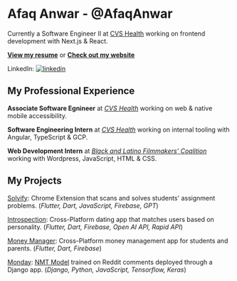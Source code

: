 # Afaq Anwar - @AfaqAnwar

Currently a Software Engineer II at [CVS Health](https://www.cvshealth.com/) working on frontend development with Next.js & React.

[**View my resume**](https://drive.google.com/file/d/1FNBcLzhLRo8UZvnuXVIQp07PXv5gVGsw/view?usp=sharing) or [**Check out my website**](https://www.afaqanwar.com)

LinkedIn: [![linkedin](https://img.shields.io/badge/-@AfaqAnwar-161616?style=flat-square&labelColor=161616&logo=LinkedIn&logoColor=white&color=161616)](https://www.linkedin.com/in/AfaqAnwar/)  
## My Professional Experience

**Associate Software Egnineer** at [_CVS Health_](https://www.cvshealth.com/) working on web & native mobile accessibility.

**Software Engineering Intern** at [_CVS Health_](https://www.cvshealth.com/) working on internal tooling with Angular, TypeScript & GCP.

**Web Development Intern** at [_Black and Latino Filmmakers' Coalition_](https://blackandlatinofilm.com/) working with Wordpress, JavaScript, HTML & CSS.

## My Projects

[Solvify](https://github.com/AfaqAnwar/solvify): Chrome Extension that scans and solves students' assignment problems. (_Flutter, Dart, JavaScript, Firebase, GPT_)

[Introspection](https://github.com/AfaqAnwar/introspection): Cross-Platform dating app that matches users based on personality. (_Flutter, Dart, Firebase, Open AI API, Rapid API_)

[Money Manager](https://github.com/AfaqAnwar/money-manager): Cross-Platform money management app for students and parents. (_Flutter, Dart, Firebase_)

[Monday](https://github.com/AfaqAnwar/Monday): [NMT Model](https://github.com/AfaqAnwar/Rennon) trained on Reddit comments deployed through a Django app. (_Django, Python, JavaScript, Tensorflow, Keras_)
